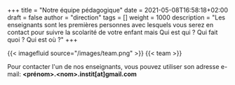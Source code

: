+++
title       = "Notre équipe pédagogique"
date        = 2021-05-08T16:58:18+02:00
draft       = false
author      = "direction"
tags        = []
weight = 1000
description = "Les enseignants sont les premières personnes avec lesquels vous serez en contact pour suivre la scolarité de votre enfant mais Qui est qui ? Qui fait quoi ? Qui est où ?"
+++

{{< imagefluid source="/images/team.png" >}}
{{< team >}}

Pour contacter l'un de nos enseignants, vous pouvez utiliser son adresse e-mail: **&lt;prénom&gt;.&lt;nom&gt;.instit[at]gmail.com**
